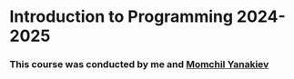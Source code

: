 # Introduction to Programming 2024-2025

### This course was conducted by me and [Momchil Yanakiev](https://github.com/momchil70)
